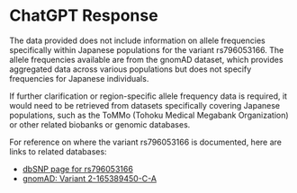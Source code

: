 # ChatGPT Response

The data provided does not include information on allele frequencies specifically within Japanese populations for the variant rs796053166. The allele frequencies available are from the gnomAD dataset, which provides aggregated data across various populations but does not specify frequencies for Japanese individuals.

If further clarification or region-specific allele frequency data is required, it would need to be retrieved from datasets specifically covering Japanese populations, such as the ToMMo (Tohoku Medical Megabank Organization) or other related biobanks or genomic databases.

For reference on where the variant rs796053166 is documented, here are links to related databases:
- [dbSNP page for rs796053166](https://identifiers.org/dbsnp/rs796053166)
- [gnomAD: Variant 2-165389450-C-A](https://gnomad.broadinstitute.org/variant/2-165389450-C-A?dataset=gnomad_r4)

